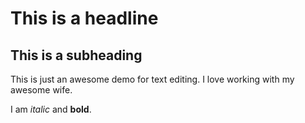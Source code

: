 # This is a headline

## This is a subheading

This is just an awesome demo for text editing. I love working with my awesome wife.

I am *italic* and **bold**.
